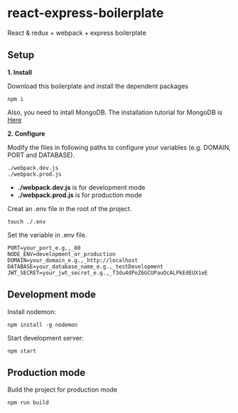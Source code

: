 # react-express-boilerplate
React &amp; redux + webpack + express boilerplate

## Setup

**1. Install**

Download this boilerplate and install the dependent packages
```
npm i
```
Also, you need to intall MongoDB. The installation tutorial for MongoDB is [Here](https://docs.mongodb.com/manual/installation/)

**2. Configure**

Modify the files in following paths to configure your variables (e.g. DOMAIN, PORT and DATABASE).

```
./webpack.dev.js
./webpack.prod.js
```
- **./webpack.dev.js** is for development mode
- **./webpack.prod.js** is for production mode

Creat an .env file in the root of the project.
```
touch ./.env
```
Set the variable in .env file.
```
PORT=your_port_e.g.,_80
NODE_ENV=development_or_production
DOMAIN=your_domain_e.g.,_http://localhost
DATABASE=your_database_name_e.g.,_testDevelopment
JWT_SECRET=your_jwt_secret_e.g.,_f3du4dPoZ6GCUPauOcALPkEdEUX1eE

```


## Development mode

Install nodemon:
```
npm install -g nodemon
```
Start development server:
```
npm start
```

## Production mode

Build the project for production mode
```
npm run build
```

